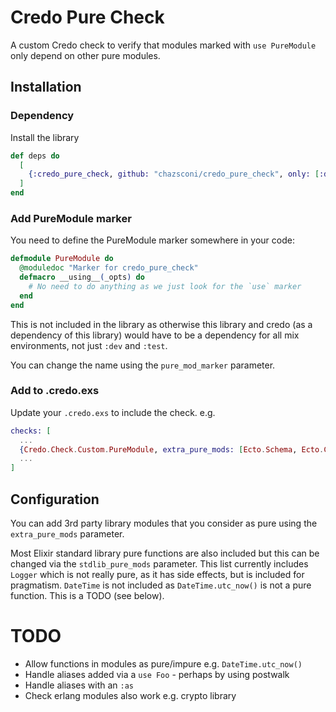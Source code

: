 # Credo Pure Check

A custom Credo check to verify that modules marked with `use PureModule` only depend on
other pure modules.

## Installation

### Dependency

Install the library

```elixir
def deps do
  [
    {:credo_pure_check, github: "chazsconi/credo_pure_check", only: [:dev, :test], runtime: false}
  ]
end
```

### Add PureModule marker

You need to define the PureModule marker somewhere in your code:
```elixir
defmodule PureModule do
  @moduledoc "Marker for credo_pure_check"
  defmacro __using__(_opts) do
    # No need to do anything as we just look for the `use` marker
  end
end
```
This is not included in the library as otherwise this library and credo
(as a dependency of this library) would have to be a dependency for all
mix environments, not just `:dev` and `:test`.

You can change the name using the `pure_mod_marker` parameter.

### Add to .credo.exs

Update your `.credo.exs` to include the check. e.g.
```elixir
checks: [
  ...
  {Credo.Check.Custom.PureModule, extra_pure_mods: [Ecto.Schema, Ecto.Changeset]}
  ...
]
```

## Configuration

You can add 3rd party library modules that you consider as pure using the `extra_pure_mods` parameter.

Most Elixir standard library pure functions are also included but this can be changed via the `stdlib_pure_mods`
parameter.  This list currently includes `Logger` which is not really pure, as it has side effects, but is included
for pragmatism.  `DateTime` is not included as `DateTime.utc_now()` is not a pure function.  This is a TODO (see below).

# TODO

* Allow functions in modules as pure/impure e.g. `DateTime.utc_now()`
* Handle aliases added via a `use Foo` - perhaps by using postwalk
* Handle aliases with an `:as`
* Check erlang modules also work e.g. crypto library